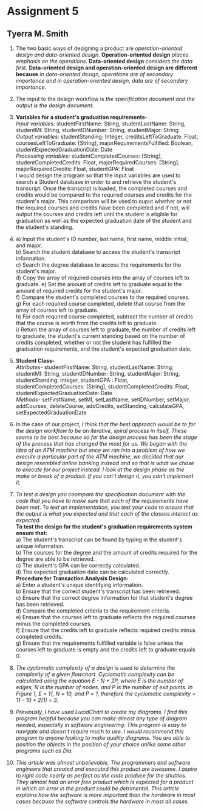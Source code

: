 # Assignment 5  
## Tyerra M. Smith  

1. The two basic ways of designing a product are _operation-oriented design and data-oriented design._ **Operation-oriented design** _places emphasis on the operations._ 
**Data-oriented design** _considers the data first._ **Data-oriented design and operation-oriented design are different because** _in data-oriented design, operations are of_ 
_secondary importance and in operation-oriented design, data are of secondary importance._  

2. The input to the design workflow is _the specification document and the output is the design document._  

3. **Variables for a student's graduation requirements-**   
_Input variables:_ studentFirstName: String, studentLastName: String, studentMI: String, studentIDNumber: String, studentMajor: String  
_Output variables:_ studentStanding: Integer, creditsLeftToGraduate: Float, coursesLeftToGraduate: [String], majorRequirementsFulfilled: Boolean, studentExpectedGraduationDate: Date  
_Processing variables:_ studentCompletedCourses: [String], studentCompletedCredits: Float, majorRequiredCourses: [String], majorRequiredCredits: Float, studentGPA: Float  
I would design the program so that the input variables are used to search a Student database in order to and retrieve the student's transcript. Once the transcript is loaded,
the completed courses and credits would be compared to the required courses and credits for the student's major. This comparison will be used to ouput whether or not the 
required courses and credits have been completed and if not, will output the courses and credits left until the student is eligible for graduation as well as the expected 
graduation date of the student and the student's standing.  

4. a) Input the  student's ID number, last name, first name, middle initial, and major.  
   b) Search the student database to access the student's transcript information.  
   c) Search the degree database to access the requirements for the student's major.  
   d) Copy the array of required courses into the array of courses left to graduate.
   e) Set the amount of credits left to graduate equal to the amount of required credits for the student's major.  
   f) Compare the student's completed courses to the required courses.  
   g) For each required course completed, delete that course from the array of courses left to graduate.  
   h) For each required course completed, subtract the number of credits that the course is worth from the credits left to graduate.  
   i) Return the array of courses left to graduate, the number of credits left to graduate, the student's current standing based on the number of credits completed, whether or 
   not the student has fulfilled the graduation requirements, and the student's expected graduation date.  
   
5. **Student Class-**  
	_Attributes-_ studentFirstName: String, studentLastName: String, studentMI: String, studentIDNumber: String, studentMajor: String, studentStanding: Integer, studentGPA : Float,
		studentCompletedCourses: [String], studentCompletedCredits: Float, studentExpectedGraduationDate: Date  
	_Methods-_ setFirstName, setMI, setLastName, setIDNumber, setMajor, addCourses, deleteCourse, addCredits, setStanding, calculateGPA, setExpectedGraduationDate  
	
6. In the case of our project, _I think that the best approach would be to for the design workflow to be an iterative, spiral process in itself. These seems to be best because_ 
_so far the design process has been the stage of the process that has changed the most for us. We began with the idea of an ATM machine but once we ran into a problem of how we_ 
_execute a particular part of the ATM machine, we decided that our design resembled online banking instead and so that is what we chose to execute for our project instead._ 
_I look at the design phase as the make or break of a product. If you can't design it, you can't implement it._ 

7. _To test a design you coompare the specification document with the code that you have to make sure that each of the requirements have been met. To test an implementation, you_ 
_test your code to ensure that the output is what you expected and that each of the classes interact as expected._  
**To test the design for the student's graduation requirements system ensure that:**  
	a) The student's transcript can be found by typing in the student's unique information.  
	b) The courses for the degree and the amount of credits required for the degree are able to be retrieved.  
	c) The student's GPA can be correctly calculated.  
	d) The expected graduation date can be calculated correctly.  
**Procedure for Transaction Analysis Design:**  
	a) Enter a student's unique identifying information.  
	b) Ensure that the correct student's transcript has been retrieved.  
	c) Ensure that the correct degree information for that student's degree has been retrieved.  
	d) Compare the completed criteria to the requirement criteria.  
	e) Ensure that the courses left to graduate reflects the required courses minus the completed courses.  
	f) Ensure that the credits left to graduate reflects required credits minus completed credits.  
	g) Ensure that the requirements fulfilled variable is false unless the courses left to graduate is empty and the credits left to graduate equals 0.  
	
8. _The cyclomatic complexity of a design is used to determine the complexity of a given flowchart. Cyclomatic complexity can be calculated using the equation E - N + 2P, where E_ 
_is the number of edges, N is the number of nodes, and P is the number of exit points. In Figure 1, E = 11, N = 10, and P = 1, therefore the cyclomatic complexity = 11 - 10 + 2(1)_ 
_= 3._  

9. _Previously, I have used LucidChart to create my diagrams. I find this program helpful because you can make almost any type of diagram needed, especially in software engineering._ 
_This program is easy to navigate and doesn't require much to use. I would recommend this program to anyone looking to make quality diagrams. You are able to position the objects_ 
_in the position of your choice unlike some other programs such as Dia._  

10. _This article was almost unbelievable. The programmers and software engineers that created and executed this product are awesome. I aspire to right code nearly as perfect_ 
_as the code produce for the shuttles. They almost had an error free product which is expected for a product in which an error in the product could be detrimental. This article_ 
_explains how the software is more important than the hardware in most cases because the software controls the hardware in most all cases._ 